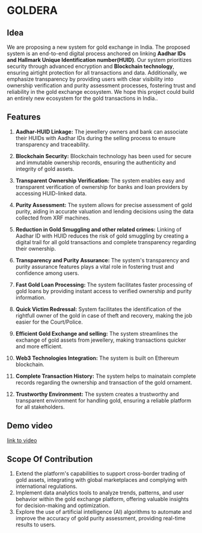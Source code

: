 

# GOLDERA

## Idea
We are proposing a new system for gold exchange in India. The proposed system is an end-to-end digital process anchored on linking **Aadhar IDs and Hallmark Unique Identification number(HUID)**. Our system prioritizes security through advanced encryption and **Blockchain technology**, ensuring airtight protection for all transactions and data. Additionally, we emphasize transparency by providing users with clear visibility into ownership verification and purity assessment processes, fostering trust and reliability in the gold exchange ecosystem. We hope this project could build an entirely new ecosystem for the gold transactions in India..

## Features
1. **Aadhar-HUID Linkage:** The jewellery owners and bank can associate their HUIDs with Aadhar IDs during the selling process to ensure transparency and traceability.

2. **Blockchain Security:** Blockchain technology has been used for secure and immutable ownership records, ensuring the authenticity and integrity of gold assets.

3. **Transparent Ownership Verification:** The system enables easy and transparent verification of ownership for banks and loan providers by accessing HUID-linked data.

4. **Purity Assessment:** The system allows for precise assessment of gold purity, aiding in accurate valuation and lending decisions using the data collected from XRF machines.

5. **Reduction in Gold Smuggling and other related crimes:** Linking of Aadhar ID with HUID reduces the risk of gold smuggling by creating a digital trail for all gold transactions and complete transparency regarding their ownership.

6. **Transparency and Purity Assurance:** The system's transparency and purity assurance features plays a vital role in fostering trust and confidence among users.

7. **Fast Gold Loan Processing:** The system facilitates faster processing of gold loans by providing instant access to verified ownership and purity information.

8. **Quick Victim Redressal:** System  facilitates the identification of the rightfull owner of the gold in case of theft and recovery, making the job easier for the Court/Police.

9. **Efficient Gold Exchange and selling:** The system streamlines the exchange of gold assets from jewellery, making transactions quicker and more efficient.

10. **Web3 Technologies Integration:** The system is built on Ethereum blockchain.

11. **Complete Transaction History:** The system helps to mainatain complete records regarding the ownership and transaction of the gold ornament.

12. **Trustworthy Environment:** The system creates a trustworthy and transparent environment for handling gold, ensuring a reliable platform for all stakeholders.

## Demo video
[link to video](https://drive.google.com/file/d/1jW_ICgU5bT-afOJRB4PDyRdNDe8ERf9k/view?usp=sharing)

## Scope Of Contribution
1. Extend the platform's capabilities to support cross-border trading of gold assets, integrating with global marketplaces and complying with international regulations.
2. Implement data analytics tools to analyze trends, patterns, and user behavior within the gold exchange platform, offering valuable insights for decision-making and optimization.
3. Explore the use of artificial intelligence (AI) algorithms to automate and improve the accuracy of gold purity assessment, providing real-time results to users.
